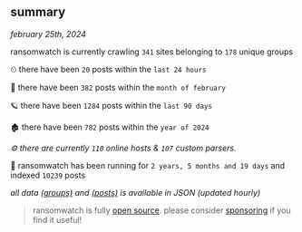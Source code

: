 
## summary
_february 25th, 2024_

ransomwatch is currently crawling `341` sites belonging to `178` unique groups

⏲ there have been `20` posts within the `last 24 hours`

🦈 there have been `382` posts within the `month of february`

🪐 there have been `1284` posts within the `last 90 days`

🏚 there have been `782` posts within the `year of 2024`

_⚙️ there are currently `110` online hosts & `107` custom parsers._

🦕 ransomwatch has been running for `2 years, 5 months and 19 days` and indexed `10239` posts

_all data  [(groups)](http://ransomwhat.telemetry.ltd/groups) and [(posts)](http://ransomwhat.telemetry.ltd/posts) is available in JSON (updated hourly)_

> ransomwatch is fully [open source](https://github.com/joshhighet/ransomwatch#ransomwatch--). please consider [sponsoring](https://github.com/sponsors/joshhighet) if you find it useful!
